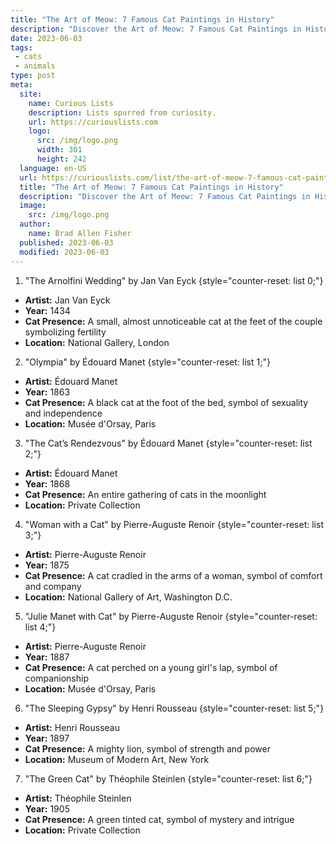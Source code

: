```yaml
---
title: "The Art of Meow: 7 Famous Cat Paintings in History"
description: "Discover the Art of Meow: 7 Famous Cat Paintings in History. A treat for the curious, these masterpieces shed light on feline allure in art."
date: 2023-06-03
tags:
 - cats
 - animals
type: post
meta:
  site:
    name: Curious Lists
    description: Lists spurred from curiosity.
    url: https://curiouslists.com
    logo:
      src: /img/logo.png
      width: 301
      height: 242
  language: en-US
  url: https://curiouslists.com/list/the-art-of-meow-7-famous-cat-paintings-in-history
  title: "The Art of Meow: 7 Famous Cat Paintings in History"
  description: "Discover the Art of Meow: 7 Famous Cat Paintings in History. A treat for the curious, these masterpieces shed light on feline allure in art."
  image:
    src: /img/logo.png
  author:
    name: Brad Allen Fisher
  published: 2023-06-03
  modified: 2023-06-03
---
```



1. "The Arnolfini Wedding" by Jan Van Eyck {style="counter-reset: list 0;"}
  - **Artist:** Jan Van Eyck
  - **Year:** 1434
  - **Cat Presence:** A small, almost unnoticeable cat at the feet of the couple symbolizing fertility
  - **Location:** National Gallery, London

2. "Olympia" by Édouard Manet {style="counter-reset: list 1;"}
  - **Artist:** Édouard Manet
  - **Year:** 1863
  - **Cat Presence:** A black cat at the foot of the bed, symbol of sexuality and independence
  - **Location:** Musée d'Orsay, Paris

3. "The Cat’s Rendezvous" by Édouard Manet {style="counter-reset: list 2;"}
  - **Artist:** Édouard Manet
  - **Year:** 1868
  - **Cat Presence:** An entire gathering of cats in the moonlight
  - **Location:** Private Collection

4. "Woman with a Cat" by Pierre-Auguste Renoir {style="counter-reset: list 3;"}
  - **Artist:** Pierre-Auguste Renoir
  - **Year:** 1875
  - **Cat Presence:** A cat cradled in the arms of a woman, symbol of comfort and company
  - **Location:** National Gallery of Art, Washington D.C.

5. "Julie Manet with Cat" by Pierre-Auguste Renoir {style="counter-reset: list 4;"}
  - **Artist:** Pierre-Auguste Renoir
  - **Year:** 1887
  - **Cat Presence:** A cat perched on a young girl's lap, symbol of companionship
  - **Location:** Musée d'Orsay, Paris

6. "The Sleeping Gypsy" by Henri Rousseau {style="counter-reset: list 5;"}
  - **Artist:** Henri Rousseau
  - **Year:** 1897
  - **Cat Presence:** A mighty lion, symbol of strength and power
  - **Location:** Museum of Modern Art, New York

7. "The Green Cat" by Théophile Steinlen {style="counter-reset: list 6;"}
  - **Artist:** Théophile Steinlen
  - **Year:** 1905
  - **Cat Presence:** A green tinted cat, symbol of mystery and intrigue
  - **Location:** Private Collection